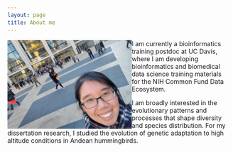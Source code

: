 ```yaml
---
layout: page
title: About me
---
```


<img align="left" height="200" width="280" src="/assets/img/avatar.jpg" style="float: left;">

I am currently a bioinformatics training postdoc at UC Davis, where I am developing bioinformatics and biomedical data science training materials for the NIH Common Fund Data Ecosystem.

I am broadly interested in the evolutionary patterns and processes that shape diversity and species distribution. For my dissertation research, I studied the evolution of genetic adaptation to high altitude conditions in Andean hummingbirds.

